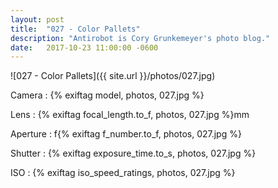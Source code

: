 ```yaml
---
layout: post
title:  "027 - Color Pallets"
description: "Antirobot is Cory Grunkemeyer's photo blog."
date:   2017-10-23 11:00:00 -0600
---
```


![027 - Color Pallets]({{ site.url }}/photos/027.jpg)

Camera
: {% exiftag model, photos, 027.jpg %}

Lens
: {% exiftag focal_length.to_f, photos, 027.jpg %}mm

Aperture
: f{% exiftag f_number.to_f, photos, 027.jpg %}

Shutter
: {% exiftag exposure_time.to_s, photos, 027.jpg %}

ISO
: {% exiftag iso_speed_ratings, photos, 027.jpg %}
